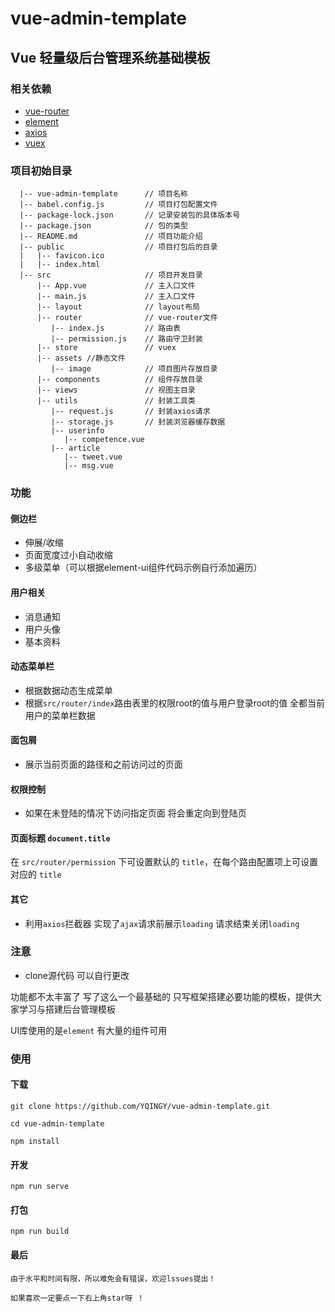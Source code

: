 # vue-admin-template

## Vue 轻量级后台管理系统基础模板

### 相关依赖
* [vue-router](https://router.vuejs.org/zh/)
* [element](https://element.eleme.io/#/zh-CN/component/installation)
* [axios](https://www.kancloud.cn/yunye/axios/234845)
* [vuex](https://vuex.vuejs.org/zh/)

### 项目初始目录
```
  |-- vue-admin-template      // 项目名称
  |-- babel.config.js         // 项目打包配置文件
  |-- package-lock.json       // 记录安装包的具体版本号
  |-- package.json            // 包的类型
  |-- README.md               // 项目功能介绍
  |-- public                  // 项目打包后的目录
  |   |-- favicon.ico
  |   |-- index.html
  |-- src                     // 项目开发目录
      |-- App.vue             // 主入口文件
      |-- main.js             // 主入口文件
      |-- layout              // layout布局
      |-- router              // vue-router文件
         |-- index.js         // 路由表
         |-- permission.js    // 路由守卫封装
      |-- store               // vuex
      |-- assets //静态文件
         |-- image            // 项目图片存放目录
      |-- components          // 组件存放目录
      |-- views               // 视图主目录
      |-- utils               // 封装工具类
         |-- request.js       // 封装axios请求
         |-- storage.js       // 封装浏览器缓存数据
         |-- userinfo
            |-- competence.vue
         |-- article
            |-- tweet.vue
            |-- msg.vue

```
### 功能

#### 侧边栏
* 伸展/收缩
* 页面宽度过小自动收缩
* 多级菜单（可以根据element-ui组件代码示例自行添加遍历）

#### 用户相关
* 消息通知
* 用户头像
* 基本资料

#### 动态菜单栏
* 根据数据动态生成菜单
* 根据`src/router/index`路由表里的权限root的值与用户登录root的值 全都当前用户的菜单栏数据

#### 面包屑
* 展示当前页面的路径和之前访问过的页面

#### 权限控制
* 如果在未登陆的情况下访问指定页面 将会重定向到登陆页


#### 页面标题 `document.title`
在 `src/router/permission` 下可设置默认的 `title`，在每个路由配置项上可设置对应的 `title`

#### 其它
* 利用`axios`拦截器 实现了`ajax`请求前展示`loading` 请求结束关闭`loading`

### 注意
* clone源代码 可以自行更改

功能都不太丰富了 写了这么一个最基础的 只写框架搭建必要功能的模板，提供大家学习与搭建后台管理模板

UI库使用的是`element` 有大量的组件可用 

### 使用
#### 下载
```
git clone https://github.com/YQINGY/vue-admin-template.git

cd vue-admin-template

npm install
```

#### 开发
```
npm run serve
```

#### 打包
````
npm run build
````

#### 最后
````
由于水平和时间有限，所以难免会有错误，欢迎lssues提出！

如果喜欢一定要点一下右上角star呀 ！
````

